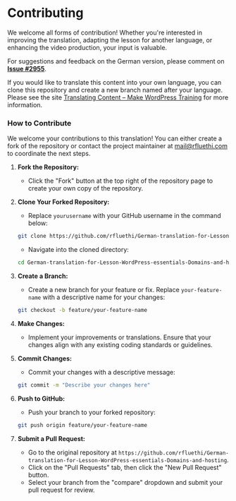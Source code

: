 
# Contributing

We welcome all forms of contribution! Whether you're interested in improving the
translation, adapting the lesson for another language, or enhancing the video
production, your input is valuable.

For suggestions and feedback on the German version, please comment on **[Issue #2955](https://github.com/WordPress/Learn/issues/2955)**.

If you would like to translate this content into your own language, you can clone this repository and create a new branch named after your language. Please see the site [Translating Content – Make WordPress Training](https://make.wordpress.org/training/handbook/training-team-how-to-guides/content-localization/translating-content/) for more information.

### How to Contribute

We welcome your contributions to this translation! You can either create a fork
of the repository or contact the project maintainer at
[mail@rfluethi.com](mailto:mail@rfluethi.com) to coordinate the next steps.

1. **Fork the Repository:**
   - Click the "Fork" button at the top right of the repository page to create your own copy of the repository.

2. **Clone Your Forked Repository:**
   - Replace `yourusername` with your GitHub username in the command below:
   ```bash
   git clone https://github.com/rfluethi/German-translation-for-Lesson-WordPress-essentials-Domains-and-hosting.git
   ```

   - Navigate into the cloned directory:
   ```bash
   cd German-translation-for-Lesson-WordPress-essentials-Domains-and-hosting
   ```

3. **Create a Branch:**
   - Create a new branch for your feature or fix. Replace `your-feature-name` with a descriptive name for your changes:
   ```bash
   git checkout -b feature/your-feature-name
   ```

4. **Make Changes:**
   - Implement your improvements or translations. Ensure that your changes align with any existing coding standards or guidelines.

5. **Commit Changes:**
   - Commit your changes with a descriptive message:
   ```bash
   git commit -m "Describe your changes here"
   ```

6. **Push to GitHub:**
   - Push your branch to your forked repository:
   ```bash
   git push origin feature/your-feature-name
   ```

7. **Submit a Pull Request:**
   - Go to the original repository at `https://github.com/rfluethi/German-translation-for-Lesson-WordPress-essentials-Domains-and-hosting`.
   - Click on the "Pull Requests" tab, then click the "New Pull Request" button.
   - Select your branch from the "compare" dropdown and submit your pull request for review.


